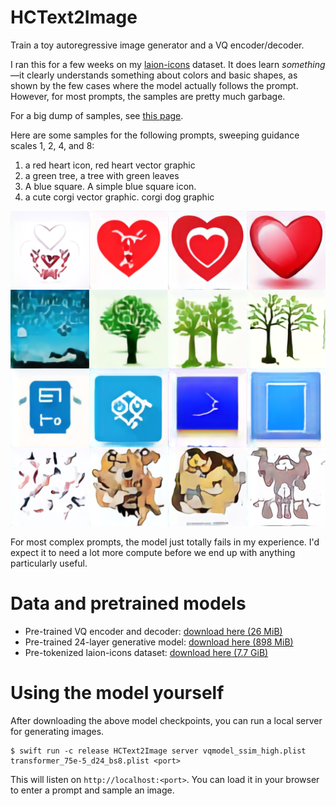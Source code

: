 # HCText2Image

Train a toy autoregressive image generator and a VQ encoder/decoder.

I ran this for a few weeks on my [laion-icons](https://github.com/unixpickle/laion-icons) dataset.
It does learn *something*&mdash;it clearly understands something about colors and basic shapes,
as shown by the few cases where the model actually follows the prompt.
However, for most prompts, the samples are pretty much garbage.

For a big dump of samples, see [this page](https://data.aqnichol.com/hctext2image/samples/).

Here are some samples for the following prompts, sweeping guidance scales 1, 2, 4, and 8:

 1. a red heart icon, red heart vector graphic
 2. a green tree, a tree with green leaves
 3. A blue square. A simple blue square icon.
 4. a cute corgi vector graphic. corgi dog graphic

![Samples from the model](Images/samples.png)

For most complex prompts, the model just totally fails in my experience. I'd expect it to need a lot more compute
before we end up with anything particularly useful.

# Data and pretrained models

 * Pre-trained VQ encoder and decoder: [download here (26 MiB)](https://data.aqnichol.com/hctext2image/vqmodel_ssim_high.plist)
 * Pre-trained 24-layer generative model: [download here (898 MiB)](https://data.aqnichol.com/hctext2image/transformer_75e-5_d24_bs8.plist)
 * Pre-tokenized laion-icons dataset: [download here (7.7 GiB)](https://data.aqnichol.com/hctext2image/vqs.tar.gz)

# Using the model yourself

After downloading the above model checkpoints, you can run a local server for generating images.

```shell
$ swift run -c release HCText2Image server vqmodel_ssim_high.plist transformer_75e-5_d24_bs8.plist <port>
```

This will listen on `http://localhost:<port>`. You can load it in your browser to enter a prompt and sample an image.
